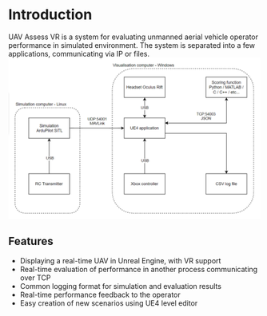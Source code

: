 # Introduction

UAV Assess VR is a system for evaluating unmanned aerial vehicle operator performance in simulated environment. The system is separated into a few applications, communicating via IP or files.
![System structure](./structure.png)

## Features

- Displaying a real-time UAV in Unreal Engine, with VR support
- Real-time evaluation of performance in another process communicating over TCP
- Common logging format for simulation and evaluation results
- Real-time performance feedback to the operator
- Easy creation of new scenarios using UE4 level editor
